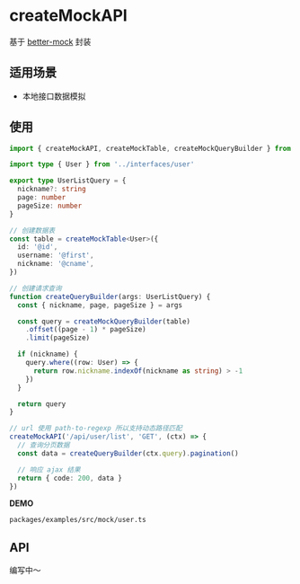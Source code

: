 # createMockAPI

基于 [better-mock][better-mock] 封装

## 适用场景

* 本地接口数据模拟

## 使用

```typescript
import { createMockAPI, createMockTable, createMockQueryBuilder } from '@zhengxs/vue-hooks'

import type { User } from '../interfaces/user'

export type UserListQuery = {
  nickname?: string
  page: number
  pageSize: number
}

// 创建数据表
const table = createMockTable<User>({
  id: '@id',
  username: '@first',
  nickname: '@cname',
})

// 创建请求查询
function createQueryBuilder(args: UserListQuery) {
  const { nickname, page, pageSize } = args

  const query = createMockQueryBuilder(table)
    .offset((page - 1) * pageSize)
    .limit(pageSize)

  if (nickname) {
    query.where((row: User) => {
      return row.nickname.indexOf(nickname as string) > -1
    })
  }

  return query
}

// url 使用 path-to-regexp 所以支持动态路径匹配
createMockAPI('/api/user/list', 'GET', (ctx) => {
  // 查询分页数据
  const data = createQueryBuilder(ctx.query).pagination()

  // 响应 ajax 结果
  return { code: 200, data }
})

```

**DEMO**

```plan
packages/examples/src/mock/user.ts
```

## API

编写中～

[better-mock]: https://github.com/lavyun/better-mock
